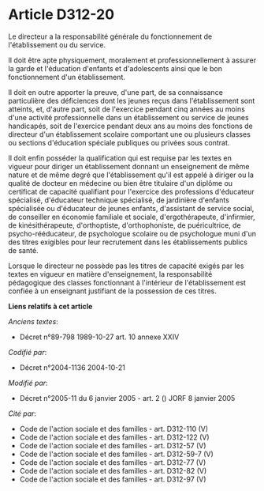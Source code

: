 # Article D312-20

Le directeur a la responsabilité générale du fonctionnement de l'établissement ou du service.

Il doit être apte physiquement, moralement et professionnellement à assurer la garde et l'éducation d'enfants et
d'adolescents ainsi que le bon fonctionnement d'un établissement.

Il doit en outre apporter la preuve, d'une part, de sa connaissance particulière des déficiences dont les jeunes reçus dans
l'établissement sont atteints, et, d'autre part, soit de l'exercice pendant cinq années au moins d'une activité
professionnelle dans un établissement ou service de jeunes handicapés, soit de l'exercice pendant deux ans au moins des
fonctions de directeur d'un établissement scolaire comportant une ou plusieurs classes ou sections d'éducation spéciale
publiques ou privées sous contrat.

Il doit enfin posséder la qualification qui est requise par les textes en vigueur pour diriger un établissement donnant un
enseignement de même nature et de même degré que l'établissement qu'il est appelé à diriger ou la qualité de docteur en
médecine ou bien être titulaire d'un diplôme ou certificat de capacité qualifiant pour l'exercice des professions d'éducateur
spécialisé, d'éducateur technique spécialisé, de jardinière d'enfants spécialisée ou d'éducateur de jeunes enfants,
d'assistant de service social, de conseiller en économie familiale et sociale, d'ergothérapeute, d'infirmier, de
kinésithérapeute, d'orthoptiste, d'orthophoniste, de puéricultrice, de psycho-rééducateur, de psychologue scolaire ou de
psychologue muni d'un des titres exigibles pour leur recrutement dans les établissements publics de santé.

Lorsque le directeur ne possède pas les titres de capacité exigés par les textes en vigueur en matière d'enseignement, la
responsabilité pédagogique des classes fonctionnant à l'intérieur de l'établissement est confiée à un enseignant justifiant
de la possession de ces titres.

**Liens relatifs à cet article**

_Anciens textes_:

  - Décret n°89-798 1989-10-27 art. 10 annexe XXIV

_Codifié par_:

  - Décret n°2004-1136 2004-10-21

_Modifié par_:

  - Décret n°2005-11 du 6 janvier 2005 - art. 2 () JORF 8 janvier 2005

_Cité par_:

  - Code de l'action sociale et des familles - art. D312-110 (V)
  - Code de l'action sociale et des familles - art. D312-122 (V)
  - Code de l'action sociale et des familles - art. D312-57 (V)
  - Code de l'action sociale et des familles - art. D312-59-7 (V)
  - Code de l'action sociale et des familles - art. D312-77 (V)
  - Code de l'action sociale et des familles - art. D312-82 (V)
  - Code de l'action sociale et des familles - art. D312-97 (V)
